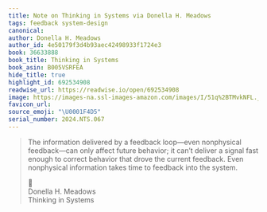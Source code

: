 ```yaml
---
title: Note on Thinking in Systems via Donella H. Meadows
tags: feedback system-design
canonical:
author: Donella H. Meadows
author_id: 4e50179f3d4b93aec42498933f1724e3
book: 36633888
book_title: Thinking in Systems
book_asin: B005VSRFEA
hide_title: true
highlight_id: 692534908
readwise_url: https://readwise.io/open/692534908
image: https://images-na.ssl-images-amazon.com/images/I/51q%2BTMvkNFL._SL200_.jpg
favicon_url:
source_emoji: "\U0001F4D5"
serial_number: 2024.NTS.067
---
```

> The information delivered by a feedback loop—even nonphysical feedback—can only affect future behavior; it can’t deliver a signal fast enough to correct behavior that drove the current feedback. Even nonphysical information takes time to feedback into the system.
> <div class="quoteback-footer"><div class="quoteback-avatar"><span class="mini-emoji"> 📕</span></div><div class="quoteback-metadata"><div class="metadata-inner"><span style="display:none">FROM:</span><div aria-label="Donella H. Meadows" class="quoteback-author"> Donella H. Meadows</div><div aria-label="Thinking in Systems" class="quoteback-title"> Thinking in Systems</div></div></div></div>